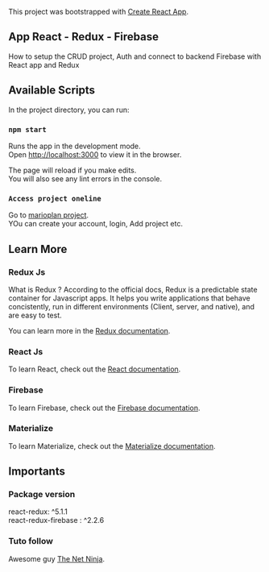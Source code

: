 This project was bootstrapped with [Create React App](https://github.com/facebook/create-react-app).

## App React - Redux - Firebase

How to setup the CRUD project, Auth and connect to backend Firebase with React app and Redux

## Available Scripts

In the project directory, you can run:

### `npm start`

Runs the app in the development mode.<br>
Open [http://localhost:3000](http://localhost:3000) to view it in the browser.

The page will reload if you make edits.<br>
You will also see any lint errors in the console.

### `Access project oneline`

Go to [marioplan project](https://marioplan-8fab9.firebaseapp.com/signin).<br>
YOu can create your account, login, Add project etc.

## Learn More

### Redux Js

What is Redux ?
According to the official docs, Redux is a predictable state container for Javascript apps. It helps you write applications that behave concistently, run in different environments (Client, server, and native), and are easy to test.

You can learn more in the [Redux documentation](https://redux.js.org/).

### React Js

To learn React, check out the [React documentation](https://reactjs.org/).

### Firebase

To learn Firebase, check out the [Firebase documentation](https://firebase.google.com/docs).

### Materialize

To learn Materialize, check out the [Materialize documentation](https://materializecss.com/).


## Importants

### Package version

react-redux: ^5.1.1 <br>
react-redux-firebase : ^2.2.6

### Tuto follow

Awesome guy [The Net Ninja](https://twitter.com/thenetninjauk).